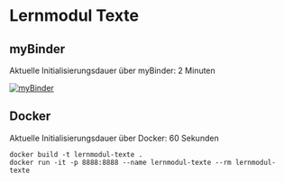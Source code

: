 # Lernmodul Texte

## myBinder

Aktuelle Initialisierungsdauer über myBinder: 2 Minuten

[![myBinder](https://mybinder.org/badge_logo.svg)](https://gesis.mybinder.org/v2/git/https%3A%2F%2Fprojectbase.medien.hs-duesseldorf.de%2Feild.nrw-module%2Flernmodul-texte.git/development?filepath=index.ipynb)

## Docker

Aktuelle Initialisierungsdauer über Docker: 60 Sekunden

```
docker build -t lernmodul-texte .
docker run -it -p 8888:8888 --name lernmodul-texte --rm lernmodul-texte
```
